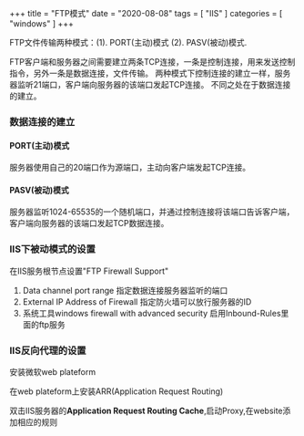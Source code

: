 +++
title = "FTP模式"
date = "2020-08-08"
tags = [ "IIS" ]
categories = [ "windows" ]
+++

FTP文件传输两种模式：(1). PORT(主动)模式 (2). PASV(被动)模式.
<!--more-->

FTP客户端和服务器之间需要建立两条TCP连接，一条是控制连接，用来发送控制指令，另外一条是数据连接，文件传输。
两种模式下控制连接的建立一样，服务器监听21端口，客户端向服务器的该端口发起TCP连接。
不同之处在于数据连接的建立。

### 数据连接的建立

#### PORT(主动)模式

服务器使用自己的20端口作为源端口，主动向客户端发起TCP连接。

#### PASV(被动)模式

服务器监听1024-65535的一个随机端口，并通过控制连接将该端口告诉客户端，客户端向服务器的该端口发起TCP数据连接。

### IIS下被动模式的设置

在IIS服务根节点设置"FTP Firewall Support"  
1. Data channel port range 指定数据连接服务器监听的端口  
2. External IP Address of Firewall 指定防火墙可以放行服务器的ID  
3. 系统工具windows firewall with advanced security 启用Inbound-Rules里面的ftp服务  

### IIS反向代理的设置

安装微软web plateform

在web plateform上安装ARR(Application Request Routing)

双击IIS服务器的**Application Request Routing Cache**,启动Proxy,在website添加相应的规则